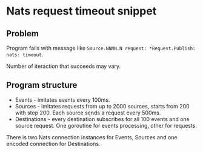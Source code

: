 # Nats request timeout snippet

## Problem

Program fails with message like `Source.NNNN.N request: *Request.Publish: nats: timeout`.

Number of iteraction that succeeds may vary.

## Program structure

- Events - imitates events every 100ms.
- Sources - imitates requests from up to 2000 sources, starts from 200 with step 200. Each source sends a request every 500ms.
- Destinations - every destination subscribes for all 100 events and one source request. One goroutine for events processing, other for requests.

There is two Nats connection instances for Events, Sources and one encoded connection for Destinations.
